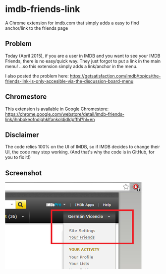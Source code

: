 # imdb-friends-link
A Chrome extension for imdb.com that simply adds a easy to find anchor/link to the friends page

## Problem
Today (April 2015), if you are a user in IMDB and you want to see your IMDB Friends, there is no easy/quick way. They just forgot to put a link in the main menu!  ...so this extension simply adds a link/anchor in the menu.

I also posted the problem here: https://getsatisfaction.com/imdb/topics/the-friends-link-is-only-accesible-via-the-discussion-board-menu

## Chromestore
This extension is available in Google Chromestore: https://chrome.google.com/webstore/detail/imdb-friends-link/ihnbokeofndighklfankoldjdldpffhl?hl=en

## Disclaimer
The code relies 100% on the UI of IMDB, so if IMDB decides to change their UI, the code may stop working. (And that's why the code is in GitHub, for you to fix it!)

## Screenshot

![The extension](https://raw.githubusercontent.com/germanger/imdb-friends-link/master/chromestore/promotional-440x280.jpg)
